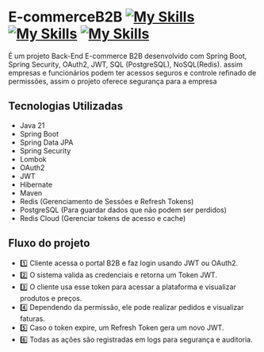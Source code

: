 # E-commerceB2B [![My Skills](https://skillicons.dev/icons?i=spring&theme=)](https://spring.io/projects/spring-boot) [![My Skills](https://skillicons.dev/icons?i=redis&theme=)](https://redis.io/docs/latest/) [![My Skills](https://skillicons.dev/icons?i=postgresql&theme=)](https://www.postgresql.org/)
 
É um projeto Back-End E-commerce B2B desenvolvido com Spring Boot, Spring Security, OAuth2, JWT, SQL (PostgreSQL), NoSQL(Redis). assim empresas e funcionários podem ter acessos seguros e controle refinado de permissões, assim o projeto oferece segurança para a empresa

## Tecnologias Utilizadas

- Java 21
- Spring Boot
- Spring Data JPA
- Spring Security
- Lombok
- OAuth2 
- JWT
- Hibernate
- Maven
- Redis (Gerenciamento de Sessões e Refresh Tokens)
- PostgreSQL (Para guardar dados que não podem ser perdidos)
- Redis Cloud (Gerenciar tokens de acesso e cache)


## Fluxo do projeto

- 1️⃣ Cliente acessa o portal B2B e faz login usando JWT ou OAuth2.
- 2️⃣ O sistema valida as credenciais e retorna um Token JWT.
- 3️⃣ O cliente usa esse token para acessar a plataforma e visualizar produtos e preços.
- 4️⃣ Dependendo da permissão, ele pode realizar pedidos e visualizar faturas.
- 5️⃣ Caso o token expire, um Refresh Token gera um novo JWT.
- 6️⃣ Todas as ações são registradas em logs para segurança e auditoria.
